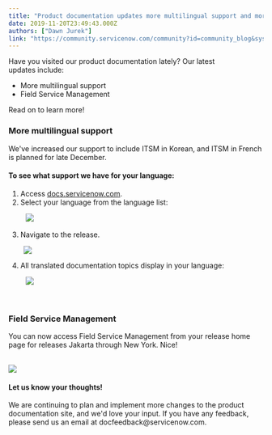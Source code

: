 ```yaml
---
title: "Product documentation updates more multilingual support and more"
date: 2019-11-20T23:49:43.000Z
authors: ["Dawn Jurek"]
link: "https://community.servicenow.com/community?id=community_blog&sys_id=d0e34be4db1140542be0a851ca96199b"
---
```

<p>Have you visited our product documentation lately? Our latest updates include:</p>
<ul><li>More multilingual support</li><li>Field Service Management</li></ul>
<p>Read on to learn more!</p>
<h3>More multilingual support</h3>
<p>We&#39;ve increased our support to include ITSM in Korean, and ITSM in French is planned for late December.</p>
<h4>To see what support we have for your language:</h4>
<ol><li>Access <a title="docs.servicenow.com" href="https://docs.servicenow.com/" target="_blank" rel="noopener noreferrer nofollow">docs.servicenow.com</a>.</li><li>Select your language from the language list:</li></ol>
<p style="padding-left: 30px;"> <img style="max-width: 100%; max-height: 480px;" src="https://community.servicenow.com/e9a35ba4dbd580542be0a851ca96193a.iix" /></p>
<ol start="3"><li>Navigate to the release.</li></ol>
<p style="padding-left: 30px;"><img style="max-width: 100%; max-height: 480px;" src="https://community.servicenow.com/91b6dba4dbd980542be0a851ca96197e.iix" /></p>
<ol start="4"><li>All translated documentation topics display in your language:</li></ol>
<p style="padding-left: 30px;"> <img style="max-width: 100%; max-height: 480px;" src="https://community.servicenow.com/cd17d36cdbd980542be0a851ca96199d.iix" /></p>
<p class="ng-scope"> </p>
<h3 class="ng-scope"><strong>Field Service Management</strong></h3>
<p>You can now access Field Service Management from your release home page for releases Jakarta through New York. Nice!</p>
<p> <img style="max-width: 100%; max-height: 480px; display: block; margin-left: auto; margin-right: auto;" src="https://community.servicenow.com/d3af5b64db19c0542be0a851ca9619d6.iix" /></p>
<h4 class="ng-scope"><strong>Let us know your thoughts!</strong></h4>
<p class="ng-scope">We are continuing to plan and implement more changes to the product documentation site, and we&#39;d love your input. If you have any feedback, please send us an email at docfeedback&#64;servicenow.com. </p>